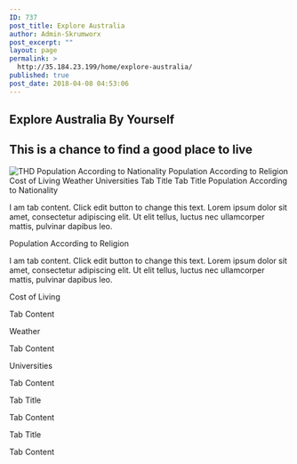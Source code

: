 ```yaml
---
ID: 737
post_title: Explore Australia
author: Admin-Skrumworx
post_excerpt: ""
layout: page
permalink: >
  http://35.184.23.199/home/explore-australia/
published: true
post_date: 2018-04-08 04:53:06
---
```

<h2>Explore Australia By Yourself</h2>		
		<h2>This is a chance to find a good place to live</h2>		
										<img src="http://35.184.23.199/wp-content/uploads/elementor/thumbs/THD-nnqfcfaoj7ut7uxvjlez0mdp0im5y7acshrzed6a3q.png" title="THD" alt="THD" />											
									Population  According to Nationality
									Population According to Religion
									Cost of Living
									Weather
									Universities
									Tab Title
									Tab Title
									Population  According to Nationality
					<p>I am tab content. Click edit button to change this text. Lorem ipsum dolor sit amet, consectetur adipiscing elit. Ut elit tellus, luctus nec ullamcorper mattis, pulvinar dapibus leo.</p>
									Population According to Religion
					<p>I am tab content. Click edit button to change this text. Lorem ipsum dolor sit amet, consectetur adipiscing elit. Ut elit tellus, luctus nec ullamcorper mattis, pulvinar dapibus leo.</p>
									Cost of Living
					<p>Tab Content</p>
									Weather
					<p>Tab Content</p>
									Universities
					<p>Tab Content</p>
									Tab Title
					<p>Tab Content</p>
									Tab Title
					<p>Tab Content</p>